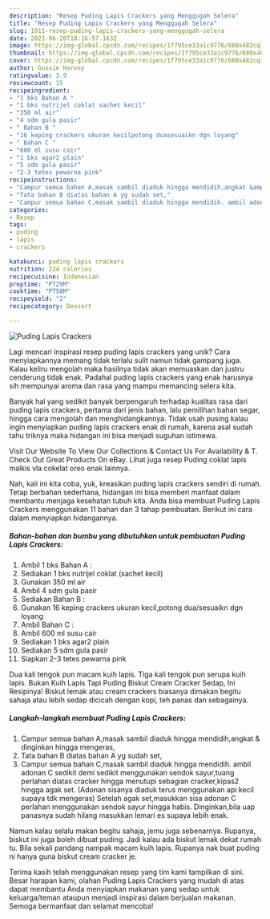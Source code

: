```yaml
---
description: "Resep Puding Lapis Crackers yang Menggugah Selera"
title: "Resep Puding Lapis Crackers yang Menggugah Selera"
slug: 1911-resep-puding-lapis-crackers-yang-menggugah-selera
date: 2021-06-26T18:16:57.163Z
image: https://img-global.cpcdn.com/recipes/1f795ce33a1c9776/680x482cq70/puding-lapis-crackers-foto-resep-utama.jpg
thumbnail: https://img-global.cpcdn.com/recipes/1f795ce33a1c9776/680x482cq70/puding-lapis-crackers-foto-resep-utama.jpg
cover: https://img-global.cpcdn.com/recipes/1f795ce33a1c9776/680x482cq70/puding-lapis-crackers-foto-resep-utama.jpg
author: Gussie Harvey
ratingvalue: 3.9
reviewcount: 15
recipeingredient:
- "1 bks Bahan A "
- "1 bks nutrijel coklat sachet kecil"
- "350 ml air"
- "4 sdm gula pasir"
- " Bahan B "
- "16 keping crackers ukuran kecilpotong duasesuaikn dgn loyang"
- " Bahan C "
- "600 ml susu cair"
- "1 bks agar2 plain"
- "5 sdm gula pasir"
- "2-3 tetes pewarna pink"
recipeinstructions:
- "Campur semua bahan A,masak sambil diaduk hingga mendidih,angkat &amp; dinginkan hingga mengeras,"
- "Tata bahan B diatas bahan A yg sudah set,"
- "Campur semua bahan C,masak sambil diaduk hingga mendidih. ambil adonan C sedikit demi sedikit menggunakan sendok sayur,tuang perlahan diatas cracker hingga menutupi sebagian cracker,kipas2 hingga agak set. (Adonan sisanya diaduk terus menggunakan api kecil supaya tdk mengeras) Setelah agak set,masukkan sisa adonan C perlahan menggunakan sendok sayur hingga habis. Dinginkan,bila uap panasnya sudah hilang masukkan lemari es supaya lebih enak."
categories:
- Resep
tags:
- puding
- lapis
- crackers

katakunci: puding lapis crackers 
nutrition: 224 calories
recipecuisine: Indonesian
preptime: "PT29M"
cooktime: "PT58M"
recipeyield: "2"
recipecategory: Dessert

---
```



![Puding Lapis Crackers](https://img-global.cpcdn.com/recipes/1f795ce33a1c9776/680x482cq70/puding-lapis-crackers-foto-resep-utama.jpg)

Lagi mencari inspirasi resep puding lapis crackers yang unik? Cara menyiapkannya memang tidak terlalu sulit namun tidak gampang juga. Kalau keliru mengolah maka hasilnya tidak akan memuaskan dan justru cenderung tidak enak. Padahal puding lapis crackers yang enak harusnya sih mempunyai aroma dan rasa yang mampu memancing selera kita.

Banyak hal yang sedikit banyak berpengaruh terhadap kualitas rasa dari puding lapis crackers, pertama dari jenis bahan, lalu pemilihan bahan segar, hingga cara mengolah dan menghidangkannya. Tidak usah pusing kalau ingin menyiapkan puding lapis crackers enak di rumah, karena asal sudah tahu triknya maka hidangan ini bisa menjadi suguhan istimewa.

Visit Our Website To View Our Collections &amp; Contact Us For Availability &amp; T. Check Out Great Products On eBay. Lihat juga resep Puding coklat lapis malkis vla cokelat oreo enak lainnya.


Nah, kali ini kita coba, yuk, kreasikan puding lapis crackers sendiri di rumah. Tetap berbahan sederhana, hidangan ini bisa memberi manfaat dalam membantu menjaga kesehatan tubuh kita. Anda bisa membuat Puding Lapis Crackers menggunakan 11 bahan dan 3 tahap pembuatan. Berikut ini cara dalam menyiapkan hidangannya.

<!--inarticleads1-->

##### Bahan-bahan dan bumbu yang dibutuhkan untuk pembuatan Puding Lapis Crackers:

1. Ambil 1 bks Bahan A :
1. Sediakan 1 bks nutrijel coklat (sachet kecil)
1. Gunakan 350 ml air
1. Ambil 4 sdm gula pasir
1. Sediakan  Bahan B :
1. Gunakan 16 keping crackers ukuran kecil,potong dua/sesuaikn dgn loyang
1. Ambil  Bahan C :
1. Ambil 600 ml susu cair
1. Sediakan 1 bks agar2 plain
1. Sediakan 5 sdm gula pasir
1. Siapkan 2-3 tetes pewarna pink


Dua kali tengok pun macam kuih lapis. Tiga kali tengok pun serupa kuih lapis. Bukan Kuih Lapis Tapi Puding Biskut Cream Cracker Sedap, Ini Resipinya! Biskut lemak atau cream crackers biasanya dimakan begitu sahaja atau lebih sedap dicicah dengan kopi, teh panas dan sebagainya. 

<!--inarticleads2-->

##### Langkah-langkah membuat Puding Lapis Crackers:

1. Campur semua bahan A,masak sambil diaduk hingga mendidih,angkat &amp; dinginkan hingga mengeras,
1. Tata bahan B diatas bahan A yg sudah set,
1. Campur semua bahan C,masak sambil diaduk hingga mendidih. ambil adonan C sedikit demi sedikit menggunakan sendok sayur,tuang perlahan diatas cracker hingga menutupi sebagian cracker,kipas2 hingga agak set. (Adonan sisanya diaduk terus menggunakan api kecil supaya tdk mengeras) Setelah agak set,masukkan sisa adonan C perlahan menggunakan sendok sayur hingga habis. Dinginkan,bila uap panasnya sudah hilang masukkan lemari es supaya lebih enak.


Namun kalau selalu makan begitu sahaja, jemu juga sebenarnya. Rupanya, biskut ini juga boleh dibuat puding. Jadi kalau ada biskut lemak dekat rumah tu. Bila sekali pandang nampak macam kuih lapis. Rupanya nak buat puding ni hanya guna biskut cream cracker je. 

Terima kasih telah menggunakan resep yang tim kami tampilkan di sini. Besar harapan kami, olahan Puding Lapis Crackers yang mudah di atas dapat membantu Anda menyiapkan makanan yang sedap untuk keluarga/teman ataupun menjadi inspirasi dalam berjualan makanan. Semoga bermanfaat dan selamat mencoba!
